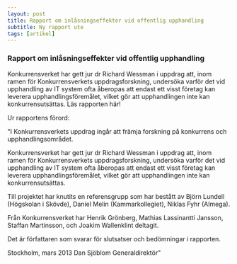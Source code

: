 ```yaml
---
layout: post
title: Rapport om inlåsningseffekter vid offentlig upphandling
subtitle: Ny rapport ute
tags: [artikel]
---
```


### Rapport om inlåsningseffekter vid offentlig upphandling
Konkurrensverket har gett jur dr Richard Wessman i uppdrag att, inom ramen för Konkurrensverkets uppdragsforskning, undersöka varför det vid upphandling av IT system ofta åberopas att endast ett visst företag kan leverera upphandlingsföremålet, vilket gör att upphandlingen inte kan konkurrensutsättas.
Läs rapporten här!
 
Ur rapportens förord:

"I Konkurrensverkets uppdrag ingår att främja forskning på konkurrens och upphandlingsområdet.

Konkurrensverket har gett jur dr Richard Wessman i uppdrag att, inom ramen för Konkurrensverkets uppdragsforskning, undersöka varför det vid upphandling av
IT system ofta åberopas att endast ett visst företag kan leverera upphandlingsföremålet, vilket gör att upphandlingen inte kan konkurrensutsättas.

Till projektet har knutits en referensgrupp som har bestått av
Björn Lundell (Högskolan i Skövde), Daniel Melin (Kammarkollegiet), Niklas Fyhr (Almega).

Från Konkurrensverket har Henrik Grönberg, Mathias Lassinantti Jansson, Staffan
Martinsson, och Joakim Wallenklint deltagit.

Det är författaren som svarar för slutsatser och bedömningar i rapporten.

Stockholm, mars 2013
Dan Sjöblom
Generaldirektör"
